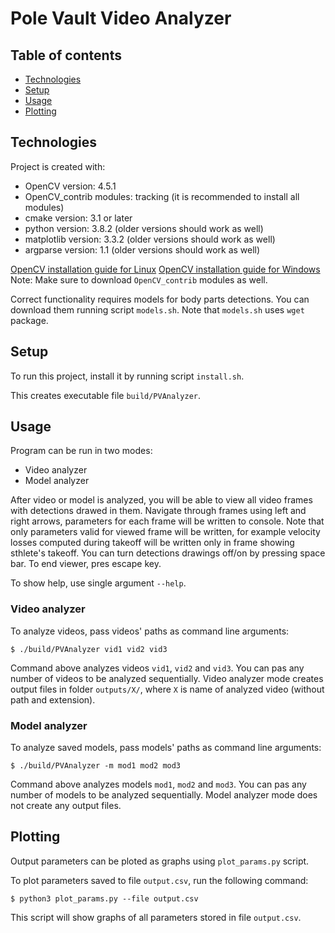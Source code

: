 # Pole Vault Video Analyzer

## Table of contents
* [Technologies](#technologies)
* [Setup](#technologies)
* [Usage](#usage)
* [Plotting](#plotting)

## Technologies
Project is created with:
* OpenCV version: 4.5.1
* OpenCV_contrib modules: tracking (it is recommended to install all modules)
* cmake version: 3.1 or later
* python version: 3.8.2 (older versions should work as well)
* matplotlib version: 3.3.2 (older versions should work as well)
* argparse version: 1.1 (older versions should work as well)

[OpenCV installation guide for Linux](https://docs.opencv.org/master/d7/d9f/tutorial_linux_install.html)
[OpenCV installation guide for Windows](https://docs.opencv.org/master/d3/d52/tutorial_windows_install.html)
Note: Make sure to download `OpenCV_contrib` modules as well.

Correct functionality requires models for body parts detections. You can download them running script `models.sh`.
Note that `models.sh` uses `wget` package.

## Setup
To run this project, install it by running script `install.sh`.

This creates executable file `build/PVAnalyzer`.

## Usage
Program can be run in two modes:
* Video analyzer
* Model analyzer

After video or model is analyzed, you will be able to view all video frames with detections drawed in them.
Navigate through frames using left and right arrows, parameters for each frame will be written to console.
Note that only parameters valid for viewed frame will be written, for example velocity losses computed during
takeoff will be written only in frame showing sthlete's takeoff.
You can turn detections drawings off/on by pressing space bar. To end viewer, pres escape key.

To show help, use single argument `--help`.

### Video analyzer
To analyze videos, pass videos' paths as command line arguments:

```
$ ./build/PVAnalyzer vid1 vid2 vid3
```

Command above analyzes videos `vid1`, `vid2` and `vid3`. You can pas any number of videos to be analyzed sequentially.
Video analyzer mode creates output files in folder `outputs/X/`, where `X` is name of analyzed video (without path and extension).

### Model analyzer
To analyze saved models, pass models' paths as command line arguments:

```
$ ./build/PVAnalyzer -m mod1 mod2 mod3
```

Command above analyzes models `mod1`, `mod2` and `mod3`. You can pas any number of models to be analyzed sequentially.
Model analyzer mode does not create any output files.

## Plotting
Output parameters can be ploted as graphs using `plot_params.py` script.

To plot parameters saved to file `output.csv`, run the following command:

```
$ python3 plot_params.py --file output.csv
```

This script will show graphs of all parameters stored in file `output.csv`.